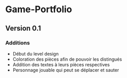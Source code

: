 # Game-Portfolio

## Version 0.1
### Additions
- Début du level design
- Coloration des pièces afin de pouvoir les distingués
- Addition des textes à leurs pièces respectives
- Personnage jouable qui peut se déplacer et sauter
